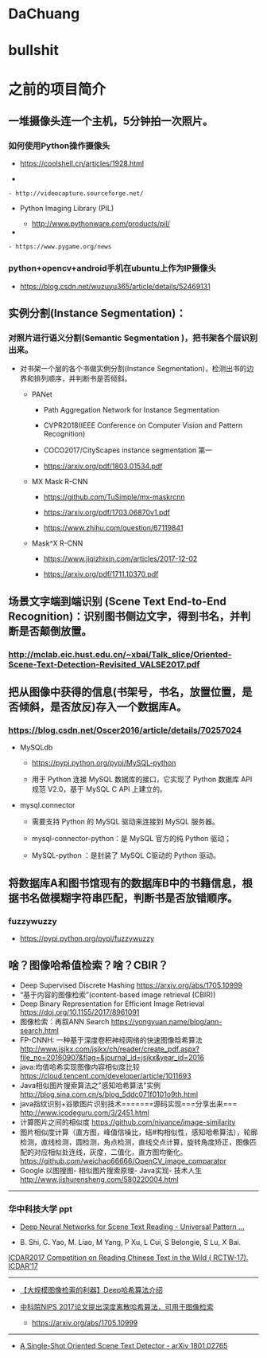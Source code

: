# DaChuang
# bullshit 

# 之前的项目简介

## 一堆摄像头连一个主机，5分钟拍一次照片。

### 如何使用Python操作摄像头

- https://coolshell.cn/articles/1928.html

- 

	- http://videocapture.sourceforge.net/

- Python Imaging Library (PIL)

	- http://www.pythonware.com/products/pil/

- 

	- https://www.pygame.org/news

### python+opencv+android手机在ubuntu上作为IP摄像头

- https://blog.csdn.net/wuzuyu365/article/details/52469131

## 实例分割(Instance Segmentation)：

### 对照片进行语义分割(Semantic Segmentation )，把书架各个层识别出来。

- 对书架一个层的各个书做实例分割(Instance Segmentation)，检测出书的边界和排列顺序，并判断书是否倾斜。

	- PANet

		- Path Aggregation Network for Instance Segmentation

		- CVPR2018(IEEE Conference on Computer Vision and Pattern Recognition)

		- COCO2017/CityScapes instance segmentation 第一

		- https://arxiv.org/pdf/1803.01534.pdf

	- MX Mask R-CNN

		- https://github.com/TuSimple/mx-maskrcnn

		- https://arxiv.org/pdf/1703.06870v1.pdf

		- https://www.zhihu.com/question/67119841

	- Mask^X R-CNN 

		- https://www.jiqizhixin.com/articles/2017-12-02

		- https://arxiv.org/pdf/1711.10370.pdf

## 场景文字端到端识别 (Scene Text End-to-End Recognition)：识别图书侧边文字，得到书名，并判断是否颠倒放置。

### http://mclab.eic.hust.edu.cn/~xbai/Talk_slice/Oriented-Scene-Text-Detection-Revisited_VALSE2017.pdf

## 把从图像中获得的信息(书架号，书名，放置位置，是否倾斜，是否放反)存入一个数据库A。

### https://blog.csdn.net/Oscer2016/article/details/70257024

- MySQLdb 

	- https://pypi.python.org/pypi/MySQL-python

	- 用于 Python 连接 MySQL 数据库的接口，它实现了 Python 数据库 API 规范 V2.0，基于 MySQL C API 上建立的。

- mysql.connector

	- 需要支持 Python 的 MySQL 驱动来连接到 MySQL 服务器。

	- mysql-connector-python：是 MySQL 官方的纯 Python 驱动；

	- MySQL-python ：是封装了 MySQL C驱动的 Python 驱动。

## 将数据库A和图书馆现有的数据库B中的书籍信息，根据书名做模糊字符串匹配，判断书是否放错顺序。

### fuzzywuzzy

- https://pypi.python.org/pypi/fuzzywuzzy

## 啥？图像哈希值检索？啥？CBIR？
- Deep Supervised Discrete Hashing https://arxiv.org/abs/1705.10999
- “基于内容的图像检索”(content-based image retrieval (CBIR))
- Deep Binary Representation for Efficient Image Retrieval https://doi.org/10.1155/2017/8961091
- 图像检索：再叙ANN Search https://yongyuan.name/blog/ann-search.html
- FP-CNNH: 一种基于深度卷积神经网络的快速图像晗希算法 
  http://www.jsjkx.com/jsjkx/ch/reader/create_pdf.aspx?file_no=20160907&flag=&journal_id=jsjkx&year_id=2016
- java:均值哈希实现图像内容相似度比较 https://cloud.tencent.com/developer/article/1011693
- Java相似图片搜索算法之"感知哈希算法"实例 http://blog.sina.com.cn/s/blog_5ddc071f0101o9th.html
- java指纹识别+谷歌图片识别技术=======源码实现===分享出来===
  http://www.icodeguru.com/3/2451.html
- 计算图片之间的相似度
  https://github.com/nivance/image-similarity
- 图片相似度计算（直方图，峰值信噪比，结#构相似性，感知哈希算法），轮廓检测，直线检测，圆检测，角点检测，直线交点计算，旋转角度矫正，图像匹配的对应相似处连线，灰度，二值化，直方图均衡化。
  https://github.com/weichao66666/OpenCV_image_comparator  
- Google 以图搜图- 相似图片搜索原理- Java实现- 技术人生
  http://www.jishurensheng.com/580220004.html

---

### 华中科技大学 ppt

- [Deep Neural Networks for Scene Text Reading - Universal Pattern ...](http://u-pat.org/ICDAR2017/keynotes/ICDAR2017_Keynote_Prof_Bai.pdf)

- B. Shi, C. Yao, M. Liao, M Yang, P Xu, L Cui, S Belongie, S Lu, X Bai.

[ICDAR2017 Competition on Reading Chinese Text in the Wild ( RCTW-17). ICDAR’17](http://mclab.eic.hust.edu.cn/icdar2017chinese)


---



- [【大规模图像检索的利器】Deep哈希算法介绍](https://zhuanlan.zhihu.com/p/21396173)

- [中科院NIPS 2017论文提出深度离散哈希算法，可用于图像检索](https://www.jiqizhixin.com/articles/2017-11-02-20)

    - https://arxiv.org/abs/1705.10999
---

- [A Single-Shot Oriented Scene Text Detector - arXiv 1801.02765](https://arxiv.org/pdf/1801.02765)
